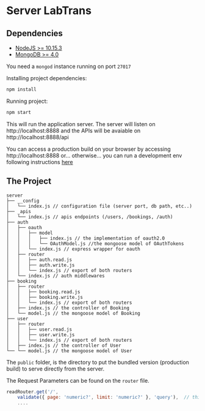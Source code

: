 # Server LabTrans

## Dependencies

- [NodeJS >= 10.15.3](https://nodejs.org)
- [MongoDB >= 4.0](https://www.mongodb.com/)

You need a `mongod` instance running on port `27017`

Installing project dependencies:

```bash
npm install
```

Running project:

```bash
npm start
```

This will run the application server. The server will listen on http://localhost:8888 and the APIs will be avaiable on http://localhost:8888/api

You can access a production build on your browser by accessing http://localhost:8888 or... otherwise... you can run a development env following instructions [here](../webapp/README.md)

## The Project

```
server
├── __config
│   └── index.js // configuration file (server port, db path, etc..)
├── _apis
│   └── index.js // apis endpoints (/users, /bookings, /auth)
├── auth
│   ├── oauth
│   │   ├── model
│   │   │   ├── index.js // the implementation of oauth2.0
│   │   │   └── OAuthModel.js //the mongoose model of OAuthTokens
│   │   └── index.js // express wrapper for oauth
│   ├── router
│   │   ├── auth.read.js
│   │   ├── auth.write.js
│   │   └── index.js // export of both routers
│   └── index.js // auth middlewares
├── booking
│   ├── router
│   │   ├── booking.read.js
│   │   ├── booking.write.js
│   │   └── index.js // export of both routers
│   ├── index.js // the controller of Booking
│   └── model.js // the mongoose model of Booking
├── user
│   ├── router
│   │   ├── user.read.js
│   │   ├── user.write.js
│   │   └── index.js // export of both routers
│   ├── index.js // the controller of User
└── └── model.js // the mongoose model of User
```

The `public` folder, is the directory to put the bundled version (production build) to serve directly from the server.

The Request Parameters can be found on the `router` file.

```javascript
readRouter.get('/',
    validate({ page: 'numeric?', limit: 'numeric?' }, 'query'),  // this request accepts an optional querystring named 'page' and 'limit' which needs to be numeric. Will throw an exception if is anything else
    ....
```

